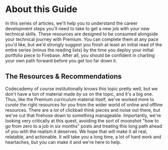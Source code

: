 # About this Guide

In this series of articles, we'll help you to understand the career development steps you'll need to take to get a new job with your new technical skills. These resources are designed to be consumed alongside your technical journey with Premium. You can complete them at any pace you'd like, but we'd strongly suggest you finish at least an initial read of the entire series (minus the reading lists) by the time you deploy your initial portfolio piece to Firebase. After all, you should be confident in charting your own path forward before you get too far down it.

## The Resources & Recommendations

Codecademy of course institutionally knows this topic pretty well, but we don't have a ton of material made _by us_ on the topic, and it's a big one. Thus, like the Premium curriculum material itself, we've worked more to _curate_ the right resources for you from the wider world of online and offline resources. There are a _lot_ of clickbait think pieces and noise out there, but we've cut that firehose down to something manageable. Importantly, we're looking very critically at this quest, avoiding the sort of moonshot "how to go from zero to a job in six months" posts and treating this long path ahead of you with the realism it deserves.  We hope that will make it all real, relatable, and actionable.  It will take you a long time, a lot of hard work and heartaches, but you can make it and we're here to help.
